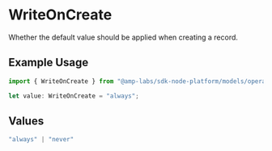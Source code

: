 # WriteOnCreate

Whether the default value should be applied when creating a record.

## Example Usage

```typescript
import { WriteOnCreate } from "@amp-labs/sdk-node-platform/models/operations";

let value: WriteOnCreate = "always";
```

## Values

```typescript
"always" | "never"
```